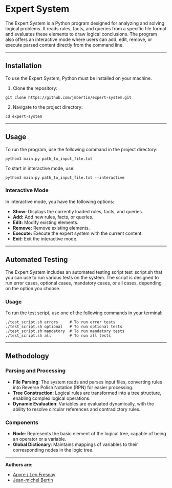 # Expert System

The Expert System is a Python program designed for analyzing and solving logical problems. It reads rules, facts, and queries from a specific file format and evaluates these elements to draw logical conclusions. The program also offers an interactive mode where users can add, edit, remove, or execute parsed content directly from the command line.

----

## Installation

To use the Expert System, Python must be installed on your machine.

1. Clone the repository:
````
git clone https://github.com/jmbertin/expert-system.git
````

2. Navigate to the project directory:
````
cd expert-system
````

----

## Usage
To run the program, use the following command in the project directory:

````
python3 main.py path_to_input_file.txt
````

To start in interactive mode, use:
````
python3 main.py path_to_input_file.txt --interactive
````

### Interactive Mode
In interactive mode, you have the following options:

- **Show:** Displays the currently loaded rules, facts, and queries.
- **Add:** Add new rules, facts, or queries.
- **Edit:** Modify existing elements.
- **Remove:** Remove existing elements.
- **Execute:** Execute the expert system with the current content.
- **Exit:** Exit the interactive mode.

----

## Automated Testing
The Expert System includes an automated testing script test_script.sh that you can use to run various tests on the system. The script is designed to run error cases, optional cases, mandatory cases, or all cases, depending on the option you choose.

### Usage
To run the test script, use one of the following commands in your terminal:

````
./test_script.sh errors     # To run error tests
./test_script.sh optional   # To run optional tests
./test_script.sh mandatory  # To run mandatory tests
./test_script.sh all        # To run all tests
````

----

## Methodology

### Parsing and Processing
- **File Parsing**: The system reads and parses input files, converting rules into Reverse Polish Notation (RPN) for easier processing.
- **Tree Construction**: Logical rules are transformed into a tree structure, enabling complex logical operations.
- **Dynamic Evaluation**: Variables are evaluated dynamically, with the ability to resolve circular references and contradictory rules.

### Components
- **Node**: Represents the basic element of the logical tree, capable of being an operator or a variable.
- **Global Dictionary**: Maintains mappings of variables to their corresponding nodes in the logic tree.

----

**Authors are:**
- [Apyre / Leo Fresnay](https://github.com/Apyre83)
- [Jean-michel Bertin](https://github.com/jmbertin)

